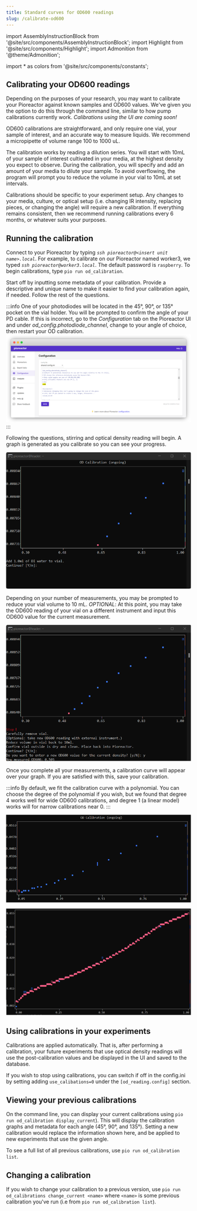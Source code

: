 ```yaml
---
title: Standard curves for OD600 readings
slug: /calibrate-od600
---
```


import AssemblyInstructionBlock from '@site/src/components/AssemblyInstructionBlock';
import Highlight from '@site/src/components/Highlight';
import Admonition from '@theme/Admonition';

import * as colors from '@site/src/components/constants';

## Calibrating your OD600 readings 

Depending on the purposes of your research, you may want to calibrate your Pioreactor against known samples and OD600 values. We've given you the option to do this through the command line, similar to how pump calibrations currently work. _Calibrations using the UI are coming soon!_

OD600 calibrations are straightforward, and only require one vial, your sample of interest, and an accurate way to measure liquids. We recommend a micropipette of volume range 100 to 1000 uL. 

The calibration works by reading a dilution series. You will start with 10mL of your sample of interest cultivated in your media, at the highest density you expect to observe. During the calibration, you will specify and add an amount of your media to dilute your sample. To avoid overflowing, the program will prompt you to reduce the volume in your vial to 10mL at set intervals. 

Calibrations should be specific to your experiment setup. Any changes to your media, culture, or optical setup (i.e. changing IR intensity, replacing pieces, or changing the angle) will require a new calibration. If everything remains consistent, then we recommend running calibrations every 6 months, or whatever suits your purposes.

## Running the calibration

Connect to your Pioreactor by typing *`ssh pioreactor@<insert unit name>.local`*. For example, to calibrate on our Pioreactor named worker3, we typed *`ssh pioreactor@worker3.local`*. The default password is `raspberry`. To begin calibrations, type `pio run od_calibration`.

Start off by inputting some metadata of your calibration. Provide a descriptive and unique name to make it easier to find your calibration again, if needed. Follow the rest of the questions.

:::info
One of your photodiodes will be located in the 45°, 90°, or 135° pocket on the vial holder. You will be prompted to confirm the angle of your PD cable. If this is incorrect, go to the _Configuration_ tab on the Pioreactor UI and under _od_config.photodiode_channel_, change to your angle of choice, then restart your OD calibration.
![Change the angle through the UI configuration tab.](/img/user-guide/change_angle.png)
:::


Following the questions, stirring and optical density reading will begin. A graph is generated as you calibrate so you can see your progress.

![Graph generated as you measure.](/img/user-guide/generating_graph.png)
 
Depending on your number of measurements, you may be prompted to reduce your vial volume to 10 mL. _OPTIONAL_: At this point, you may take the OD600 reading of your vial on a different instrument and input this OD600 value for the current measurement.

![Input an external OD600 value.](/img/user-guide/add_new_od600.png) 

Once you complete all your measurements, a calibration curve will appear over your graph. If you are satisfied with this, save your calibration. 

:::info
By default, we fit the calibration curve with a polynomial. You can choose the degree of the polynomial if you wish, but we found that degree 4 works well for wide OD600 calibrations, and degree 1 (a linear model) works will for narrow calibrations near 0.
:::

![Final data points on OD calibration.](/img/user-guide/od_cal_45_deg.png)

![Final data points with generated curve.](/img/user-guide/od_cal_45_deg_with_curve.png)

## Using calibrations in your experiments

Calibrations are applied automatically. That is, after performing a calibration, your future experiments that use optical density readings will use the post-calibration values and be displayed in the UI and saved to the database.

If you wish to stop using calibrations, you can switch if off in the config.ini by setting adding `use_calibations=0` under the  `[od_reading.config]` section.


## Viewing your previous calibrations

On the command line, you can display your current calibrations using `pio run od_calibration display_current`). This will display the calibration graphs and metadata for each angle (45°, 90°, and 135°). Setting a new calibration would replace the information shown here, and be applied to new experiments that use the given angle.

To see a full list of all previous calibrations, use `pio run od_calibration list`.

## Changing a calibration

If you wish to change your calibration to a previous version, use `pio run od_calibrations change_current <name>` where `<name>` is some previous calibration you've run (i.e from `pio run od_calibration list`).

